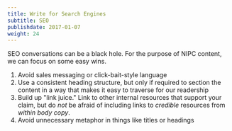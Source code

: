 ```yaml
---
title: Write for Search Engines
subtitle: SEO
publishdate: 2017-01-07
weight: 24
---
```


SEO conversations can be a black hole. For the purpose of NIPC content, we can focus on some easy wins.

1. Avoid sales messaging or click-bait-style language
2. Use a consistent heading structure, but only if required to section the content in a way that makes it easy to traverse for our readership
3. Build up "link juice." Link to other internal resources that support your claim, but do *not* be afraid of including links to *credible* resources from *within body copy*.
4. Avoid unnecessary metaphor in things like titles or headings